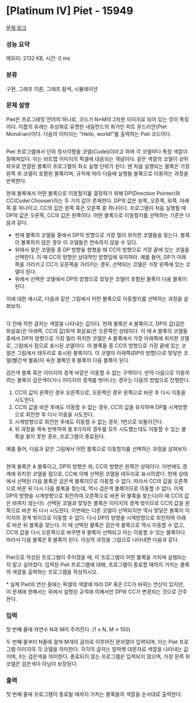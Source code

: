 # [Platinum IV] Piet - 15949 

[문제 링크](https://www.acmicpc.net/problem/15949) 

### 성능 요약

메모리: 2132 KB, 시간: 0 ms

### 분류

구현, 그래프 이론, 그래프 탐색, 시뮬레이션

### 문제 설명

<p>Piet은 프로그래밍 언어의 하나로, 코드가 N×M의 2차원 이미지로 되어 있는 것이 특징이다. 이름의 유래는 추상화로 유명한 네덜란드의 화가인 피트 몬드리안(Piet Mondrian)이다. 다음의 이미지는 "Hello, world!"를 출력하는 Piet 코드이다.</p>

<p style="text-align: center;"><img alt="" src=""></p>

<p>Piet 프로그램에서 단위 정사각형을 코델(Codel)이라고 하며 각 코델마다 특정 색깔이 칠해져있다. 이는 비트맵 이미지의 픽셀에 대응되는 개념이다. 같은 색깔의 코델이 상하좌우로 연결된 블록이 프로그램의 최소 실행 단위가 된다. 맨 처음 실행되는 블록은 가장 왼쪽 위 코델이 포함된 블록이며, 규칙에 따라 다음에 실행될 블록으로 이동하는 과정을 반복한다.</p>

<p>현재 블록에서 어떤 블록으로 이동할지를 결정하기 위해 DP(Direction Pointer)와 CC(Codel Chooser)라는 두 가지 값이 존재한다. DP의 값은 왼쪽, 오른쪽, 위쪽, 아래쪽 중 하나이고, CC의 값은 왼쪽 혹은 오른쪽 중 하나이다. 프로그램이 처음 실행될 때 DP의 값은 오른쪽, CC의 값은 왼쪽이다. 어떤 블록으로 이동할지를 선택하는 기준은 다음과 같다.</p>

<ul>
	<li>현재 블록의 코델들 중에서 DP의 방향으로 가장 멀리 위치한 코델들을 찾는다. 블록이 볼록하지 않은 경우 이 코델들은 연속하지 않을 수 있다.</li>
	<li>위에서 찾은 코델들 중 DP 방향을 향했을 때 CC의 방향으로 가장 끝에 있는 코델을 선택한다. 이 때 CC의 방향은 상대적인 방향임에 유의하라. 예를 들어, DP가 아래쪽을 가리키고 CC가 오른쪽을 가리키는 경우, 선택되는 코델은 가장 왼쪽에 있는 코델이 된다.</li>
	<li>위에서 선택한 코델에서 DP의 방향으로 맞닿은 코델이 포함된 블록이 다음 블록이 된다.</li>
</ul>

<p>이에 대한 예시로, 다음과 같은 그림에서 어떤 블록으로 이동할지를 선택하는 과정을 살펴보자.</p>

<p style="text-align: center;"><img alt="" src="https://upload.acmicpc.net/48cddd99-3f7a-47ea-aeae-0befde753ffd/-/preview/"></p>

<p>각 칸에 적힌 글자는 색깔을 나타내는 값이다. 현재 블록은 A 블록이고, DP의 값(검은 화살표)은 아래쪽, CC의 값(회색 화살표)은 오른쪽인 상태이다. 이 때 A 블록의 코델들 중에서 DP의 방향으로 가장 멀리 위치한 코델은 A 블록에서 가장 아래쪽에 위치한 코델로, 그림에서 점으로 표시된 코델이다. 이 블록들 중 CC의 방향으로 가장 끝에 있는 코델은 그림에서 테두리로 표시된 블록이다. 이 코델의 아래쪽(DP의 방향)으로 맞닿은 코델(빨간색 별표)이 속한 블록인 B 블록이 다음 블록이 된다.</p>

<p>검은색 블록 혹은 이미지의 경계 바깥은 이동할 수 없는 구역이다. 만약 다음으로 이동하려는 블록이 검은색이거나 이미지의 경계를 벗어나는 경우는 다음의 방법으로 진행한다.</p>

<ol>
	<li>CC의 값이 왼쪽인 경우 오른쪽으로, 오른쪽인 경우 왼쪽으로 바꾼 후 다시 이동을 시도한다.</li>
	<li>CC의 값을 바꾼 후에도 이동할 수 없는 경우, CC의 값을 유지하며 DP를 시계방향으로 회전한 후 다시 이동을 시도한다.</li>
	<li>시계방향으로 회전한 후에도 이동할 수 없는 경우, 1번으로 되돌아간다.</li>
	<li>위 과정을 계속 반복하여 총 8가지의 경우를 모두 시도했는데도 이동할 수 있는 블록을 찾지 못한 경우, 프로그램이 종료된다.</li>
</ol>

<p>예를 들어, 다음과 같은 그림에서 어떤 블록으로 이동할지를 선택하는 과정을 살펴보자.</p>

<p style="text-align: center;"><img alt="" src="https://upload.acmicpc.net/b6ba1eed-9ed4-4dc5-b567-2803177e5b95/-/preview/"></p>

<p>현재 블록은 A 블록이고, DP의 방향은 위, CC의 방향은 왼쪽인 상태이다. 이번에도 경계에 위치한 코델을 점으로, CC에 의해 선택된 코델을 테두리로 표시하였다. 현재 상태에서 선택된 다음 블록은 검은색 블록이므로 이동할 수 없다. 따라서 CC의 값을 오른쪽으로 바꾼 뒤 다시 다음 블록을 찾는데, 역시 검은색 블록이므로 이동할 수 없다. 이제 DP의 방향을 시계방향으로 회전하여 오른쪽으로 바꾼 뒤 블록을 찾는다(이 때 CC의 값은 바뀌지 않는다). 선택된 코델과 맞닿은 블록은 이미지의 경계 밖이므로 CC의 값을 왼쪽으로 바꾼 뒤 다시 시도한다. 이번에는 다른 코델이 선택되지만 역시 맞닿은 블록이 이미지의 경계 밖이므로 이동할 수 없다. 다시 DP의 방향을 시계방향으로 회전하여 아래로 바꾼 뒤 블록을 찾는다. 이 때 선택된 블록은 검은색 블록으로 역시 이동할 수 없고, CC의 값을 다시 오른쪽으로 바꾸면 B 블록이 선택되고 이는 이동할 수 있는 블록이다. 따라서 다음 블록은 B 블록이 된다. 이상의 과정을 그림으로 나타내면 다음과 같다.</p>

<p style="text-align: center;"><img alt="" src=""><img alt="" src="https://upload.acmicpc.net/a1b1008d-f4b9-410f-a031-6b90619ff4e3/-/preview/"><img alt="" src="https://upload.acmicpc.net/51429e25-2018-4ea4-bfa3-3c8adfd6d0b7/-/preview/"><img alt="" src=""><img alt="" src="https://upload.acmicpc.net/b6b01486-2f30-4d40-b9ec-d634b935e881/-/preview/"></p>

<p>Piet으로 작성된 프로그램이 주어졌을 때, 이 프로그램이 어떤 블록을 거치며 실행되는지 알고 싶어졌다. 입력된 Piet 프로그램에 대해, 프로그램이 종료할 때까지 거치는 블록의 색깔을 출력하는 프로그램을 작성하시오.</p>

<p>* 실제 Piet의 연산 중에는 픽셀의 색깔에 따라 DP 혹은 CC가 바뀌는 연산이 있지만, 이 문제에 한해서는 위에서 설명된 규칙에 의해서만 DP와 CC가 변경되는 것으로 간주한다.</p>

### 입력 

 <p>첫 번째 줄에 자연수 N과 M이 주어진다. (1 ≤ N, M ≤ 100)</p>

<p>두 번째 줄부터 N줄에 걸쳐 M개의 글자로 이루어진 문자열이 입력되며, 이는 Piet 프로그램 이미지의 각 코델을 의미한다. 각각의 글자는 알파벳 대문자로 색깔을 나타내는 값이며, X는 검은색을 의미한다. 종료되지 않는 프로그램은 입력되지 않으며, 가장 왼쪽 위 코델은 검은색이 아님이 보장된다.</p>

### 출력 

 <p>첫 번째 줄에 프로그램이 종료될 때까지 거치는 블록들의 색깔을 순서대로 출력한다.</p>

